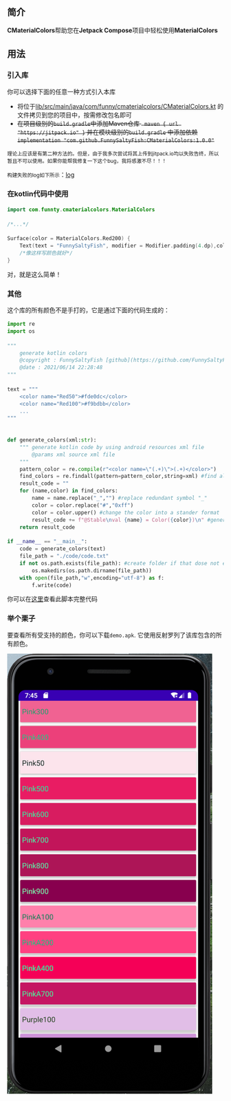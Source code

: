 ## 简介

**CMaterialColors**帮助您在**Jetpack Compose**项目中轻松使用**MaterialColors**

## 用法

### 引入库

你可以选择下面的任意一种方式引入本库

- 将位于[lib/src/main/java/com/funny/cmaterialcolors/CMaterialColors.kt](/lib/src/main/java/com/funny/cmaterialcolors/CMaterialColors.kt) 的文件拷贝到您的项目中，按需修改包名即可
- <del>在项目级别的`build.gradle`中添加Maven仓库 ` maven { url "https://jitpack.io" }` 并在模块级别的`build.gradle` 中添加依赖`implementation "com.github.FunnySaltyFish:CMaterialColors:1.0.0"` </del>

<small>理论上应该是有第二种方法的。但是，由于我多次尝试将其上传到jitpack.io均以失败告终，所以暂且不可以使用。如果你能帮我修复一下这个bug，我将感激不尽！！！</small>

<small>构建失败的log如下所示</small>：[log](https://jitpack.io/com/github/FunnySaltyFish/CMaterialColors/1.0.19/build.log)



### 在kotlin代码中使用

```kotlin
import com.funnty.cmaterialcolors.MaterialColors

/*...*/

Surface(color = MaterialColors.Red200) {
    Text(text = "FunnySaltyFish", modifier = Modifier.padding(4.dp),color = MaterialColors.PurpleA700)
    /*像这样写颜色就好*/
}
```

对，就是这么简单！



### 其他

这个库的所有颜色不是手打的，它是通过下面的代码生成的：

```python
import re
import os

"""
    generate kotlin colors
    @copyright : FunnySaltyFish [github](https://github.com/FunnySaltyFish)
    @date : 2021/06/14 22:28:48
"""

text = """
    <color name="Red50">#fde0dc</color>
    <color name="Red100">#f9bdbb</color>
    ...
"""


def generate_colors(xml:str):
    """ generate kotlin code by using android resources xml file
        @params xml source xml file 
    """
    pattern_color = re.compile(r"<color name=\"(.+)\">(.+)</color>")
    find_colors = re.findall(pattern=pattern_color,string=xml) #find all colors by re module
    result_code = ""
    for (name,color) in find_colors:
        name = name.replace("_","") #replace redundant symbol "_" 
        color = color.replace("#","0xff")
        color = color.upper() #change the color into a stander format 
        result_code += f"@Stable\nval {name} = Color({color})\n" #generate the kotlin code
    return result_code

if __name__ == "__main__":
    code = generate_colors(text)
    file_path = "./code/code.txt"
    if not os.path.exists(file_path): #create folder if that dose not exist
        os.makedirs(os.path.dirname(file_path))
    with open(file_path,"w",encoding="utf-8") as f:
        f.write(code)
```

你可以在[这里](generate_code_by_xml.py)查看此脚本完整代码



### 举个栗子

要查看所有受支持的颜色，你可以下载`demo.apk`. 它使用反射罗列了该库包含的所有颜色。



![screen_1.png](https://raw.githubusercontent.com/FunnySaltyFish/CMaterialColors/master/screen_1.png)
